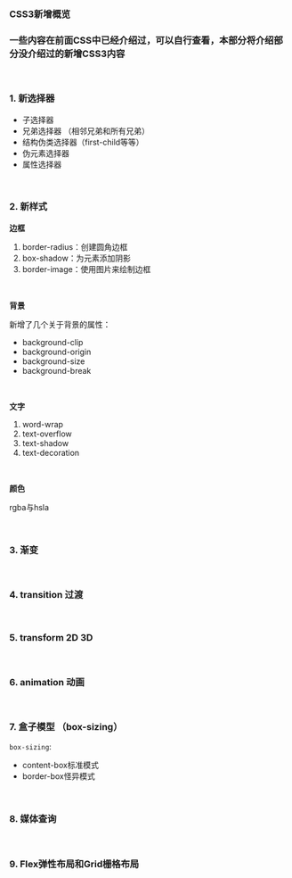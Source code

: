 ### CSS3新增概览

### 一些内容在前面CSS中已经介绍过，可以自行查看，本部分将介绍部分没介绍过的新增CSS3内容

<br>

### 1. 新选择器

- 子选择器
- 兄弟选择器 （相邻兄弟和所有兄弟）
- 结构伪类选择器（first-child等等）
- 伪元素选择器
- 属性选择器

<br>


### 2. 新样式

**边框**

1. border-radius：创建圆角边框
2. box-shadow：为元素添加阴影
3. border-image：使用图片来绘制边框

<br>

**背景**

新增了几个关于背景的属性：

- background-clip
- background-origin
- background-size
- background-break

<br>

**文字**

1. word-wrap
2. text-overflow
3. text-shadow
4. text-decoration

<br>

**颜色**

rgba与hsla

<br>

### 3. 渐变

<br>

### 4. transition 过渡

<br>

### 5. transform 2D 3D

<br>

### 6. animation 动画

<br>

### 7. 盒子模型 （box-sizing）

```box-sizing```:

- content-box标准模式
- border-box怪异模式

<br>

### 8. 媒体查询

<br>

### 9. Flex弹性布局和Grid栅格布局

